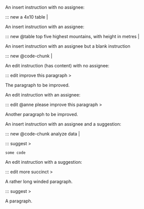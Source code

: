 An insert instruction with no assignee:

::: new a 4x10 table |

An insert instruction with an assignee:

::: new @table top five highest mountains, with height in metres |

An insert instruction with an assignee but a blank instruction

::: new @code-chunk  |

An edit instruction (has content) with no assignee:

::: edit improve this paragraph >

The paragraph to be improved.

An edit instruction with an assignee:

::: edit @anne please improve this paragraph >

Another paragraph to be improved.

An insert instruction with an assignee and a suggestion:

::: new @code-chunk analyze data |

::: suggest >

```exec
some code
```


An edit instruction with a suggestion:

::: edit more succinct >

A rather long winded paragraph.

::: suggest >

A paragraph.

